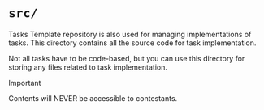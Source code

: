 # `src/`

Tasks Template repository is also used for managing implementations of tasks.
This directory contains all the source code for task implementation.

Not all tasks have to be code-based, but you can use this directory for storing any files related to task implementation.

> [!IMPORTANT]  
> Contents will NEVER be accessible to contestants.
